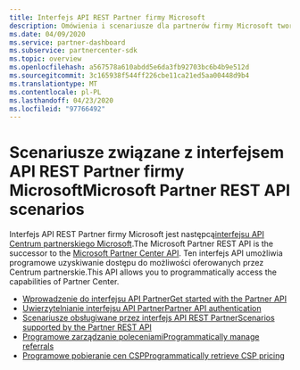 ```yaml
---
title: Interfejs API REST Partner firmy Microsoft
description: Omówienia i scenariusze dla partnerów firmy Microsoft tworzących aplikacje z użyciem interfejsu API REST.
ms.date: 04/09/2020
ms.service: partner-dashboard
ms.subservice: partnercenter-sdk
ms.topic: overview
ms.openlocfilehash: a567578a610abdd5e6da3fb92703bc6b4b9e512d
ms.sourcegitcommit: 3c165938f544ff226cbe11ca21ed5aa00448d9b4
ms.translationtype: MT
ms.contentlocale: pl-PL
ms.lasthandoff: 04/23/2020
ms.locfileid: "97766492"
---
```

# <a name="microsoft-partner-rest-api-scenarios"></a><span data-ttu-id="22fb5-103">Scenariusze związane z interfejsem API REST Partner firmy Microsoft</span><span class="sxs-lookup"><span data-stu-id="22fb5-103">Microsoft Partner REST API scenarios</span></span>

<span data-ttu-id="22fb5-104">Interfejs API REST Partner firmy Microsoft jest następcą[interfejsu API Centrum partnerskiego Microsoft](https://docs.microsoft.com/partner-center/develop/).</span><span class="sxs-lookup"><span data-stu-id="22fb5-104">The Microsoft Partner REST API is the successor to the [Microsoft Partner Center API](https://docs.microsoft.com/partner-center/develop/).</span></span> <span data-ttu-id="22fb5-105">Ten interfejs API umożliwia programowe uzyskiwanie dostępu do możliwości oferowanych przez Centrum partnerskie.</span><span class="sxs-lookup"><span data-stu-id="22fb5-105">This API allows you to programmatically access the capabilities of Partner Center.</span></span>

* [<span data-ttu-id="22fb5-106">Wprowadzenie do interfejsu API Partner</span><span class="sxs-lookup"><span data-stu-id="22fb5-106">Get started with the Partner API</span></span>](get-started.md)
* [<span data-ttu-id="22fb5-107">Uwierzytelnianie interfejsu API Partner</span><span class="sxs-lookup"><span data-stu-id="22fb5-107">Partner API authentication</span></span>](api-authentication.md)
* [<span data-ttu-id="22fb5-108">Scenariusze obsługiwane przez interfejs API REST Partner</span><span class="sxs-lookup"><span data-stu-id="22fb5-108">Scenarios supported by the Partner REST API</span></span>](scenarios.md)
* [<span data-ttu-id="22fb5-109">Programowe zarządzanie poleceniami</span><span class="sxs-lookup"><span data-stu-id="22fb5-109">Programmatically manage referrals</span></span>](referrals.md)
* [<span data-ttu-id="22fb5-110">Programowe pobieranie cen CSP</span><span class="sxs-lookup"><span data-stu-id="22fb5-110">Programmatically retrieve CSP pricing</span></span>](pricing.md)
